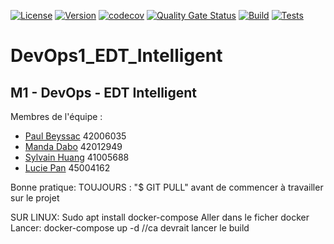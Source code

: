 [![License](https://img.shields.io/github/license/uciie/DevOps1_EDT_Intelligent)](./LICENSE)
[![Version](https://img.shields.io/github/v/tag/uciie/DevOps1_EDT_Intelligent)](https://github.com/uciie/DevOps1_EDT_Intelligent/releases)
[![codecov](https://codecov.io/gh/uciie/DevOps1_EDT_Intelligent/branch/main/graph/badge.svg?token=TON_TOKEN)](https://codecov.io/gh/uciie/DevOps1_EDT_Intelligent)
[![Quality Gate Status](https://sonarcloud.io/api/project_badges/measure?project=uciie_DevOps1_EDT_Intelligent&metric=alert_status)](https://sonarcloud.io/summary/new_code?id=uciie_DevOps1_EDT_Intelligent)
[![Build](https://github.com/uciie/DevOps1_EDT_Intelligent/actions/workflows/build.yml/badge.svg)](https://github.com/uciie/DevOps1_EDT_Intelligent/actions/workflows/build.yml)
[![Tests](https://github.com/uciie/DevOps1_EDT_Intelligent/actions/workflows/tests.yml/badge.svg)](https://github.com/uciie/DevOps1_EDT_Intelligent/actions/workflows/tests.yml)


# DevOps1_EDT_Intelligent
M1 - DevOps - EDT Intelligent 
---
Membres de l'équipe :
- [Paul Beyssac]() 42006035
- [Manda Dabo]() 42012949
- [Sylvain Huang](https://github.com/Kusanagies) 41005688
- [Lucie Pan](https://github.com/uciie) 45004162

Bonne pratique: 
TOUJOURS : "$ GIT PULL" avant de commencer à travailler sur le projet

SUR LINUX:
Sudo apt install docker-compose
Aller dans le ficher docker 
Lancer: 
docker-compose up -d //ca devrait lancer le build 